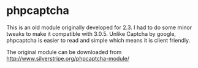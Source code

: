 phpcaptcha
==========

This is an old module originally developed for 2.3.  I had to do some minor tweaks to make it compatible with 3.0.5.  Unlike Captcha by google, phpcaptcha is easier to read and simple which means it is client friendly.

The original module can be downloaded from http://www.silverstripe.org/phpcaptcha-module/

